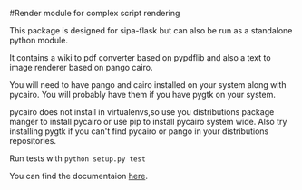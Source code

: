 #Render module for complex script rendering 

This package is designed for sipa-flask but can also be run as a standalone
python module.

It contains a wiki to pdf converter based on pypdflib and also a text to image
renderer based on pango cairo.

You will need to have pango and cairo installed on your system along with pycairo.
You will probably have them if you have pygtk on  your system.

pycairo does not install in virtualenvs,so use you distributions package manger to 
install  pycairo or use  pip to install pycairo system wide. Also try
installing pygtk if you can't find pycairo or pango in your distributions
repositories.

Run tests with ```python setup.py test```

You can find the documentaion [here](http://render.readthedocs.org/en/latest/).
